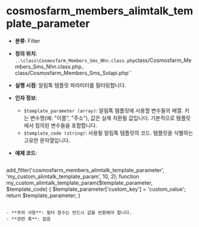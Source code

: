 # cosmosfarm_members_alimtalk_template_parameter

- **분류**: Filter
- **정의 위치**: `..\class\Cosmosfarm_Members_Sms_Nhn.class.php`class/Cosmosfarm_Members_Sms_Nhn.class.php`, `class/Cosmosfarm_Members_Sms_Solapi.php``
- **실행 시점**: 알림톡 템플릿 파라미터를 필터링합니다.
- **인자 정보**:
  - `$template_parameter (array)`: 알림톡 템플릿에 사용할 변수들의 배열. 키는 변수명(예: "이름", "주소"), 값은 실제 치환될 값입니다. 기본적으로 템플릿에서 정의된 변수들을 포함합니다.
  - `$template_code (string)`: 사용될 알림톡 템플릿의 코드. 템플릿을 식별하는 고유한 문자열입니다.
- **예제 코드**:

  ```php
add_filter('cosmosfarm_members_alimtalk_template_parameter', 'my_custom_alimtalk_template_param', 10, 2);
function my_custom_alimtalk_template_param($template_parameter, $template_code) {
    $template_parameter['custom_key'] = 'custom_value';
    return $template_parameter;
}
  ```

- **주의 사항**: 필터 함수는 반드시 값을 반환해야 합니다.
- **관련 훅**: 없음
